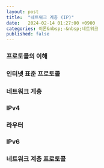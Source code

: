 ```yaml
---
layout: post
title:  "네트워크 계층 (IP)"
date:   2024-02-14 01:27:00 +0900
categories: 이론&nbsp;-&nbsp;네트워크
published: false
---
```


### 프로토콜의 이해
### 인터넷 표준 프로토콜
### 네트워크 게층
### IPv4
### 라우터
### IPv6
### 네트워크 계층 프로토콜
